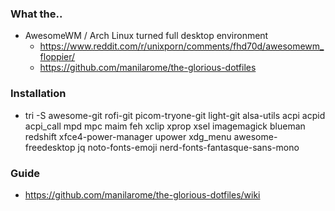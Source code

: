 ### What the..
- AwesomeWM / Arch Linux turned full desktop environment
    - https://www.reddit.com/r/unixporn/comments/fhd70d/awesomewm_floppier/
    - https://github.com/manilarome/the-glorious-dotfiles

### Installation
- tri -S awesome-git rofi-git picom-tryone-git light-git alsa-utils acpi acpid acpi_call mpd mpc maim feh xclip xprop xsel imagemagick blueman redshift xfce4-power-manager upower xdg_menu awesome-freedesktop jq noto-fonts-emoji nerd-fonts-fantasque-sans-mono

### Guide
- https://github.com/manilarome/the-glorious-dotfiles/wiki
